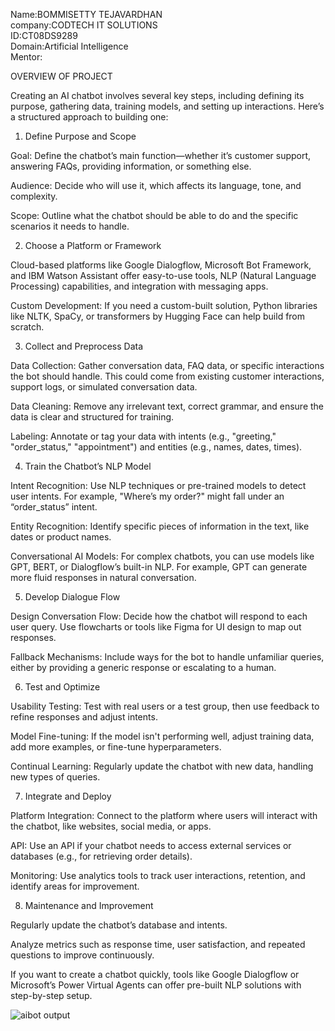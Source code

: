 Name:BOMMISETTY TEJAVARDHAN     
company:CODTECH IT SOLUTIONS      
ID:CT08DS9289     
Domain:Artificial Intelligence        
Mentor:


OVERVIEW OF PROJECT


Creating an AI chatbot involves several key steps, including defining its purpose, gathering data, training models, and setting up interactions. Here’s a structured approach to building one:

1. Define Purpose and Scope

Goal: Define the chatbot’s main function—whether it’s customer support, answering FAQs, providing information, or something else.

Audience: Decide who will use it, which affects its language, tone, and complexity.

Scope: Outline what the chatbot should be able to do and the specific scenarios it needs to handle.


2. Choose a Platform or Framework

Cloud-based platforms like Google Dialogflow, Microsoft Bot Framework, and IBM Watson Assistant offer easy-to-use tools, NLP (Natural Language Processing) capabilities, and integration with messaging apps.

Custom Development: If you need a custom-built solution, Python libraries like NLTK, SpaCy, or transformers by Hugging Face can help build from scratch.


3. Collect and Preprocess Data

Data Collection: Gather conversation data, FAQ data, or specific interactions the bot should handle. This could come from existing customer interactions, support logs, or simulated conversation data.

Data Cleaning: Remove any irrelevant text, correct grammar, and ensure the data is clear and structured for training.

Labeling: Annotate or tag your data with intents (e.g., "greeting," "order_status," "appointment") and entities (e.g., names, dates, times).


4. Train the Chatbot’s NLP Model

Intent Recognition: Use NLP techniques or pre-trained models to detect user intents. For example, "Where’s my order?" might fall under an “order_status” intent.

Entity Recognition: Identify specific pieces of information in the text, like dates or product names.

Conversational AI Models: For complex chatbots, you can use models like GPT, BERT, or Dialogflow’s built-in NLP. For example, GPT can generate more fluid responses in natural conversation.


5. Develop Dialogue Flow

Design Conversation Flow: Decide how the chatbot will respond to each user query. Use flowcharts or tools like Figma for UI design to map out responses.

Fallback Mechanisms: Include ways for the bot to handle unfamiliar queries, either by providing a generic response or escalating to a human.


6. Test and Optimize

Usability Testing: Test with real users or a test group, then use feedback to refine responses and adjust intents.

Model Fine-tuning: If the model isn't performing well, adjust training data, add more examples, or fine-tune hyperparameters.

Continual Learning: Regularly update the chatbot with new data, handling new types of queries.


7. Integrate and Deploy

Platform Integration: Connect to the platform where users will interact with the chatbot, like websites, social media, or apps.

API: Use an API if your chatbot needs to access external services or databases (e.g., for retrieving order details).

Monitoring: Use analytics tools to track user interactions, retention, and identify areas for improvement.


8. Maintenance and Improvement

Regularly update the chatbot’s database and intents.

Analyze metrics such as response time, user satisfaction, and repeated questions to improve continuously.


If you want to create a chatbot quickly, tools like Google Dialogflow or Microsoft’s Power Virtual Agents can offer pre-built NLP solutions with step-by-step setup.

![aibot output](https://github.com/user-attachments/assets/1e03b7ad-6460-4953-b7f7-a4d8cb4b47bd)
